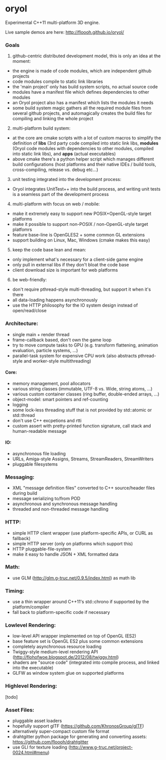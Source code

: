 oryol
=====
 
Experimental C++11 multi-platform 3D engine.

Live sample demos are here: http://floooh.github.io/oryol/

### Goals

1. github-centric distributed development model, this is only an idea at the moment:
  - the engine is made of code modules, which are independent github projects
  - code modules compile to static link libraries
  - the 'main project' only has build system scripts, no actual source code
  - modules have a manifest file which defines dependencies to other modules
  - an Oryol project also has a manifest which lists the modules it needs
  - some build system magic gathers all the required module files from several github projects, and automagically creates the build files for compiling and linking the whole project

2. multi-platform build system:
  - at the core are cmake scripts with a lot of custom macros to simplify the definition of **libs** (3rd party code compiled into static link libs, **modules** (Oryol code modules with dependencies to other modules, compiled into static link libs), and **apps** (actual executables)
  - above cmake there's a python helper script which manages different build configurations (host platforms and their native IDEs / build tools, cross-compiling, release vs. debug etc...)

3. unit testing integrated into the development process:
  - Oryol integrates UnitTest++ into the build process, and writing unit tests is a seamless part of the development process

4. multi-platform with focus on web / mobile:
  - make it extremely easy to support new POSIX+OpenGL-style target platforms
  - make it possible to support non-POSIX / non-OpenGL-style target platfomrs
  - feature base-line is OpenGLES2 + some common GL extensions
  - support building on Linux, Mac, Windows (cmake makes this easy)

5. keep the code base lean and mean:
  - only implement what's necessary for a client-side game engine
  - only pull in external libs if they don't bloat the code base
  - client download size is important for web platforms

6. be web-friendly:
  - don't require pthread-style multi-threading, but support it when it's there
  - all data-loading happens asynchronously
  - use the HTTP philosophy for the IO system design instead of open/read/close

### Architecture:

- single main + render thread
- frame-callback based, don't own the game loop
- try to move compute tasks to GPU (e.g. transform flattening, animation evaluation, particle systems, ...)
- parallel-task system for expensive CPU work (also abstracts pthread-style and worker-style multithreading)

#### Core:
  - memory management, pool allocators
  - various string classes (immutable, UTF-8 vs. Wide, string atoms, ...)
  - various custom container classes (ring buffer, double-ended arrays, ...)
  - object-model: smart pointers and ref-counting
  - logging
  - some lock-less threading stuff that is not provided by std::atomic or std::thread
  - don't use C++ excpetions and rtti
  - custom assert with pretty-printed function signature, call stack and human-readable message

#### IO:
  - asynchronous file loading
  - URLs, Amiga-style Assigns, Streams, StreamReaders, StreamWriters
  - pluggable filesystems

### Messaging:
  - XML "message definition files" converted to C++ source/header files during build
  - message serializing to/from POD
  - asynchronous and synchronous message handling
  - threaded and non-threaded message handling

### HTTP:
  - simple HTTP client wrapper (use platform-specific APIs, or CURL as fallback)
  - simple HTTP server (only on platforms which support this)
  - HTTP pluggable-file-system
  - make it easy to handle JSON + XML formatted data

### Math:
  - use GLM (http://glm.g-truc.net/0.9.5/index.html) as math lib

### Timing:
  - use a thin wrapper around C++11's std::chrono if supported by the platform/compiler
  - fall back to platform-specific code if necessary

### Lowlevel Rendering:
  - low-level API wrapper implemented on top of OpenGL (ES2)
  - base feature set is OpenGL ES2 plus some common extensions
  - completely asynchronous resource loading
  - Twiggy-style medium-level rendering API (http://flohofwoe.blogspot.de/2012/08/twiggy.html)
  - shaders are "source code" (integrated into compile process, and linked into the executable)
  - GLFW as window system glue on supported platforms 

### Highlevel Rendering:
  [todo]

### Asset Files:
  - pluggable asset loaders
  - hopefully support glTF (https://github.com/KhronosGroup/glTF)
  - alternatively super-compact custom file format
  - drahtgitter python package for generating and converting assets: https://github.com/floooh/drahtgitter
  - use GLI for texture loading (http://www.g-truc.net/project-0024.html#menu)
